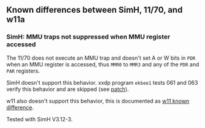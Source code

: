 ## Known differences between SimH, 11/70, and w11a

### SimH: MMU traps not suppressed when MMU register accessed

The 11/70 does not execute an MMU trap and doesn't set A or W bits in `PDR`
when an MMU register is accessed, thus `MMR0` to `MMR3` and any of the
`PDR` and `PAR` registers.

SimH doesn't support this behavior.
xxdp program `ekbee1` tests 061 and 063 verify this behavior and are skipped
(see [patch](../tools/xxdp/ekbee1_patch_1170.scmd)).

w11 also doesn't support this behavior, this is documented as
[w11 known difference](w11a_diff_70_mmu_trap_suppression.md).

Tested with SimH V3.12-3.
